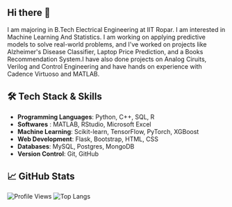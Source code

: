## Hi there 👋

I am majoring in B.Tech Electrical Engineering at IIT Ropar. I am interested in Machine Learning And Statistics. I am working on applying predictive models to solve real-world problems, and I've worked on projects like Alzheimer's Disease Classifier, Laptop Price Prediction, and a Books Recommendation System.I have also done projects on Analog Ciruits, Verilog and Control Engineering and have hands on experience with Cadence Virtuoso and MATLAB.


## 🛠️ **Tech Stack & Skills**

- **Programming Languages**: Python, C++, SQL, R
- **Softwares** : MATLAB, RStudio, Microsoft Excel
- **Machine Learning**: Scikit-learn, TensorFlow, PyTorch, XGBoost
- **Web Development**: Flask, Bootstrap, HTML, CSS
- **Databases**: MySQL, Postgres, MongoDB
- **Version Control**: Git, GitHub

## 📈 **GitHub Stats**

![Profile Views](https://komarev.com/ghpvc/?username=ranjeetsohanpal&color=blue)
![Top Langs](https://github-readme-stats.vercel.app/api/top-langs/?username=ranjeetsohanpal&layout=compact&theme=tokyonight)
